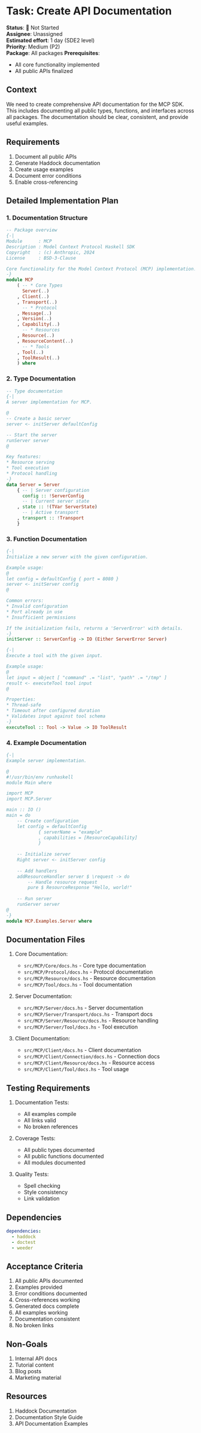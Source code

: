 # Task: Create API Documentation

**Status**: 🔴 Not Started  
**Assignee**: Unassigned  
**Estimated effort**: 1 day (SDE2 level)  
**Priority**: Medium (P2)  
**Package**: All packages
**Prerequisites**: 
- All core functionality implemented
- All public APIs finalized

## Context
We need to create comprehensive API documentation for the MCP SDK. This includes documenting all public types, functions, and interfaces across all packages. The documentation should be clear, consistent, and provide useful examples.

## Requirements
1. Document all public APIs
2. Generate Haddock documentation
3. Create usage examples
4. Document error conditions
5. Enable cross-referencing

## Detailed Implementation Plan

### 1. Documentation Structure

```haskell
-- Package overview
{-|
Module      : MCP
Description : Model Context Protocol Haskell SDK
Copyright   : (c) Anthropic, 2024
License     : BSD-3-Clause

Core functionality for the Model Context Protocol (MCP) implementation.
-}
module MCP
    ( -- * Core Types
      Server(..)
    , Client(..)
    , Transport(..)
      -- * Protocol
    , Message(..)
    , Version(..)
    , Capability(..)
      -- * Resources
    , Resource(..)
    , ResourceContent(..)
      -- * Tools
    , Tool(..)
    , ToolResult(..)
    ) where
```

### 2. Type Documentation

```haskell
-- Type documentation
{-|
A server implementation for MCP.

@
-- Create a basic server
server <- initServer defaultConfig

-- Start the server
runServer server
@

Key features:
* Resource serving
* Tool execution
* Protocol handling
-}
data Server = Server
    { -- | Server configuration
      config :: !ServerConfig
      -- | Current server state
    , state :: !(TVar ServerState)
      -- | Active transport
    , transport :: !Transport
    }
```

### 3. Function Documentation

```haskell
{-|
Initialize a new server with the given configuration.

Example usage:
@
let config = defaultConfig { port = 8080 }
server <- initServer config
@

Common errors:
* Invalid configuration
* Port already in use
* Insufficient permissions

If the initialization fails, returns a 'ServerError' with details.
-}
initServer :: ServerConfig -> IO (Either ServerError Server)

{-|
Execute a tool with the given input.

Example usage:
@
let input = object [ "command" .= "list", "path" .= "/tmp" ]
result <- executeTool tool input
@

Properties:
* Thread-safe
* Timeout after configured duration
* Validates input against tool schema
-}
executeTool :: Tool -> Value -> IO ToolResult
```

### 4. Example Documentation

```haskell
{-|
Example server implementation.

@
#!/usr/bin/env runhaskell
module Main where

import MCP
import MCP.Server

main :: IO ()
main = do
    -- Create configuration
    let config = defaultConfig
            { serverName = "example"
            , capabilities = [ResourceCapability]
            }
    
    -- Initialize server
    Right server <- initServer config
    
    -- Add handlers
    addResourceHandler server $ \request -> do
        -- Handle resource request
        pure $ ResourceResponse "Hello, world!"
    
    -- Run server
    runServer server
@
-}
module MCP.Examples.Server where
```

## Documentation Files

1. Core Documentation:
   - `src/MCP/Core/docs.hs` - Core type documentation
   - `src/MCP/Protocol/docs.hs` - Protocol documentation
   - `src/MCP/Resource/docs.hs` - Resource documentation
   - `src/MCP/Tool/docs.hs` - Tool documentation

2. Server Documentation:
   - `src/MCP/Server/docs.hs` - Server documentation
   - `src/MCP/Server/Transport/docs.hs` - Transport docs
   - `src/MCP/Server/Resource/docs.hs` - Resource handling
   - `src/MCP/Server/Tool/docs.hs` - Tool execution

3. Client Documentation:
   - `src/MCP/Client/docs.hs` - Client documentation
   - `src/MCP/Client/Connection/docs.hs` - Connection docs
   - `src/MCP/Client/Resource/docs.hs` - Resource access
   - `src/MCP/Client/Tool/docs.hs` - Tool usage

## Testing Requirements

1. Documentation Tests:
   - All examples compile
   - All links valid
   - No broken references

2. Coverage Tests:
   - All public types documented
   - All public functions documented
   - All modules documented

3. Quality Tests:
   - Spell checking
   - Style consistency
   - Link validation

## Dependencies
```yaml
dependencies:
  - haddock
  - doctest
  - weeder
```

## Acceptance Criteria
1. All public APIs documented
2. Examples provided
3. Error conditions documented
4. Cross-references working
5. Generated docs complete
6. All examples working
7. Documentation consistent
8. No broken links

## Non-Goals
1. Internal API docs
2. Tutorial content
3. Blog posts
4. Marketing material

## Resources
1. Haddock Documentation
2. Documentation Style Guide
3. API Documentation Examples
